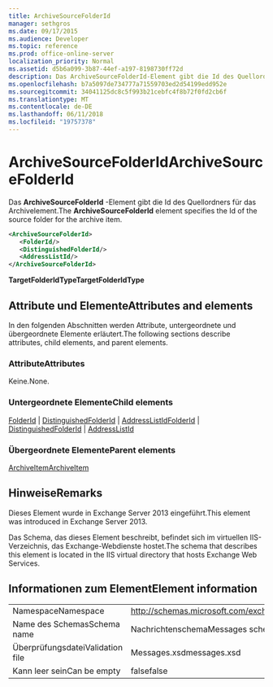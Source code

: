 ```yaml
---
title: ArchiveSourceFolderId
manager: sethgros
ms.date: 09/17/2015
ms.audience: Developer
ms.topic: reference
ms.prod: office-online-server
localization_priority: Normal
ms.assetid: d5b6a099-3b87-44ef-a197-8198730ff72d
description: Das ArchiveSourceFolderId-Element gibt die Id des Quellordners für das Archivelement.
ms.openlocfilehash: b7a5097de734777a71559703ed2d54199edd952e
ms.sourcegitcommit: 34041125dc8c5f993b21cebfc4f8b72f0fd2cb6f
ms.translationtype: MT
ms.contentlocale: de-DE
ms.lasthandoff: 06/11/2018
ms.locfileid: "19757378"
---
```

# <a name="archivesourcefolderid"></a><span data-ttu-id="d9b34-103">ArchiveSourceFolderId</span><span class="sxs-lookup"><span data-stu-id="d9b34-103">ArchiveSourceFolderId</span></span>

<span data-ttu-id="d9b34-104">Das **ArchiveSourceFolderId** -Element gibt die Id des Quellordners für das Archivelement.</span><span class="sxs-lookup"><span data-stu-id="d9b34-104">The **ArchiveSourceFolderId** element specifies the Id of the source folder for the archive item.</span></span> 
  
```XML
<ArchiveSourceFolderId>
   <FolderId/>
   <DistinguishedFolderId/>
   <AddressListId/>
</ArchiveSourceFolderId>
```

 <span data-ttu-id="d9b34-105">**TargetFolderIdType**</span><span class="sxs-lookup"><span data-stu-id="d9b34-105">**TargetFolderIdType**</span></span>
## <a name="attributes-and-elements"></a><span data-ttu-id="d9b34-106">Attribute und Elemente</span><span class="sxs-lookup"><span data-stu-id="d9b34-106">Attributes and elements</span></span>

<span data-ttu-id="d9b34-107">In den folgenden Abschnitten werden Attribute, untergeordnete und übergeordnete Elemente erläutert.</span><span class="sxs-lookup"><span data-stu-id="d9b34-107">The following sections describe attributes, child elements, and parent elements.</span></span>
  
### <a name="attributes"></a><span data-ttu-id="d9b34-108">Attribute</span><span class="sxs-lookup"><span data-stu-id="d9b34-108">Attributes</span></span>

<span data-ttu-id="d9b34-109">Keine.</span><span class="sxs-lookup"><span data-stu-id="d9b34-109">None.</span></span>
  
### <a name="child-elements"></a><span data-ttu-id="d9b34-110">Untergeordnete Elemente</span><span class="sxs-lookup"><span data-stu-id="d9b34-110">Child elements</span></span>

<span data-ttu-id="d9b34-111">[FolderId](folderid.md) | [DistinguishedFolderId](distinguishedfolderid.md) | [AddressListId](addresslistid.md)</span><span class="sxs-lookup"><span data-stu-id="d9b34-111">[FolderId](folderid.md) | [DistinguishedFolderId](distinguishedfolderid.md) | [AddressListId](addresslistid.md)</span></span>
  
### <a name="parent-elements"></a><span data-ttu-id="d9b34-112">Übergeordnete Elemente</span><span class="sxs-lookup"><span data-stu-id="d9b34-112">Parent elements</span></span>

[<span data-ttu-id="d9b34-113">ArchiveItem</span><span class="sxs-lookup"><span data-stu-id="d9b34-113">ArchiveItem</span></span>](archiveitem.md)
  
## <a name="remarks"></a><span data-ttu-id="d9b34-114">Hinweise</span><span class="sxs-lookup"><span data-stu-id="d9b34-114">Remarks</span></span>

<span data-ttu-id="d9b34-115">Dieses Element wurde in Exchange Server 2013 eingeführt.</span><span class="sxs-lookup"><span data-stu-id="d9b34-115">This element was introduced in Exchange Server 2013.</span></span>
  
<span data-ttu-id="d9b34-116">Das Schema, das dieses Element beschreibt, befindet sich im virtuellen IIS-Verzeichnis, das Exchange-Webdienste hostet.</span><span class="sxs-lookup"><span data-stu-id="d9b34-116">The schema that describes this element is located in the IIS virtual directory that hosts Exchange Web Services.</span></span>
  
## <a name="element-information"></a><span data-ttu-id="d9b34-117">Informationen zum Element</span><span class="sxs-lookup"><span data-stu-id="d9b34-117">Element information</span></span>

|||
|:-----|:-----|
|<span data-ttu-id="d9b34-118">Namespace</span><span class="sxs-lookup"><span data-stu-id="d9b34-118">Namespace</span></span>  <br/> |http://schemas.microsoft.com/exchange/services/2006/messages  <br/> |
|<span data-ttu-id="d9b34-119">Name des Schemas</span><span class="sxs-lookup"><span data-stu-id="d9b34-119">Schema name</span></span>  <br/> |<span data-ttu-id="d9b34-120">Nachrichtenschema</span><span class="sxs-lookup"><span data-stu-id="d9b34-120">Messages schema</span></span>  <br/> |
|<span data-ttu-id="d9b34-121">Überprüfungsdatei</span><span class="sxs-lookup"><span data-stu-id="d9b34-121">Validation file</span></span>  <br/> |<span data-ttu-id="d9b34-122">Messages.xsd</span><span class="sxs-lookup"><span data-stu-id="d9b34-122">messages.xsd</span></span>  <br/> |
|<span data-ttu-id="d9b34-123">Kann leer sein</span><span class="sxs-lookup"><span data-stu-id="d9b34-123">Can be empty</span></span>  <br/> |<span data-ttu-id="d9b34-124">false</span><span class="sxs-lookup"><span data-stu-id="d9b34-124">false</span></span>  <br/> |
   

